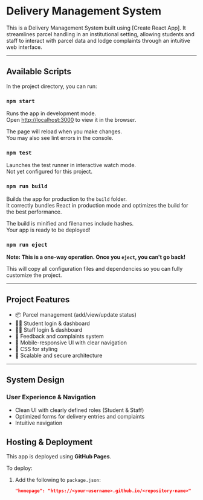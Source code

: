 # Delivery Management System

This is a Delivery Management System built using [Create React App]. It streamlines parcel handling in an institutional setting, allowing students and staff to interact with parcel data and lodge complaints through an intuitive web interface.

---

## Available Scripts

In the project directory, you can run:

### `npm start`

Runs the app in development mode.\
Open [http://localhost:3000](http://localhost:3000) to view it in the browser.

The page will reload when you make changes.\
You may also see lint errors in the console.

### `npm test`

Launches the test runner in interactive watch mode.\
Not yet configured for this project.

### `npm run build`

Builds the app for production to the `build` folder.\
It correctly bundles React in production mode and optimizes the build for the best performance.

The build is minified and filenames include hashes.\
Your app is ready to be deployed!

### `npm run eject`

**Note: This is a one-way operation. Once you `eject`, you can't go back!**

This will copy all configuration files and dependencies so you can fully customize the project.

---

## Project Features

- 📦 Parcel management (add/view/update status)
- 🧑‍🎓 Student login & dashboard
- 🧑‍💼 Staff login & dashboard
- 📝 Feedback and complaints system
- 📱 Mobile-responsive UI with clear navigation
- 🧩 CSS for styling
- 🔐 Scalable and secure architecture

---

## System Design

### User Experience & Navigation

- Clean UI with clearly defined roles (Student & Staff)
- Optimized forms for delivery entries and complaints
- Intuitive navigation

## Hosting & Deployment

This app is deployed using **GitHub Pages**.

To deploy:

1. Add the following to `package.json`:
   ```json
   "homepage": "https://<your-username>.github.io/<repository-name>"
